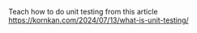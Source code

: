 Teach how to do unit testing from this article
https://kornkan.com/2024/07/13/what-is-unit-testing/
